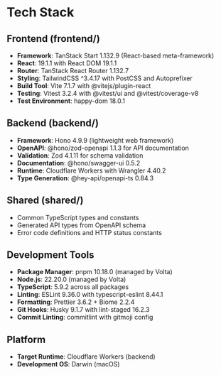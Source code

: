 # Tech Stack

## Frontend (frontend/)

- **Framework**: TanStack Start 1.132.9 (React-based meta-framework)
- **React**: 19.1.1 with React DOM 19.1.1
- **Router**: TanStack React Router 1.132.7
- **Styling**: TailwindCSS ^3.4.17 with PostCSS and Autoprefixer
- **Build Tool**: Vite 7.1.7 with @vitejs/plugin-react
- **Testing**: Vitest 3.2.4 with @vitest/ui and @vitest/coverage-v8
- **Test Environment**: happy-dom 18.0.1

## Backend (backend/)

- **Framework**: Hono 4.9.9 (lightweight web framework)
- **OpenAPI**: @hono/zod-openapi 1.1.3 for API documentation
- **Validation**: Zod 4.1.11 for schema validation
- **Documentation**: @hono/swagger-ui 0.5.2
- **Runtime**: Cloudflare Workers with Wrangler 4.40.2
- **Type Generation**: @hey-api/openapi-ts 0.84.3

## Shared (shared/)

- Common TypeScript types and constants
- Generated API types from OpenAPI schema
- Error code definitions and HTTP status constants

## Development Tools

- **Package Manager**: pnpm 10.18.0 (managed by Volta)
- **Node.js**: 22.20.0 (managed by Volta)
- **TypeScript**: 5.9.2 across all packages
- **Linting**: ESLint 9.36.0 with typescript-eslint 8.44.1
- **Formatting**: Prettier 3.6.2 + Biome 2.2.4
- **Git Hooks**: Husky 9.1.7 with lint-staged 16.2.3
- **Commit Linting**: commitlint with gitmoji config

## Platform

- **Target Runtime**: Cloudflare Workers (backend)
- **Development OS**: Darwin (macOS)
